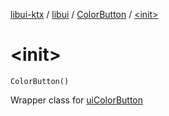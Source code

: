 [libui-ktx](../../index.md) / [libui](../index.md) / [ColorButton](index.md) / [&lt;init&gt;](./-init-.md)

# &lt;init&gt;

`ColorButton()`

Wrapper class for [uiColorButton](../ui-color-button.md)

